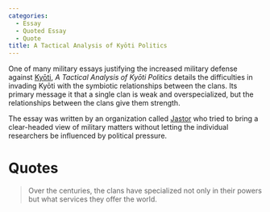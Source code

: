 ```yaml
---
categories:
  - Essay
  - Quoted Essay
  - Quote
title: A Tactical Analysis of Kyōti Politics
---
```


One of many military essays justifying the increased military defense against [Kyōti](), *A Tactical Analysis of Kyōti Politics* details the difficulties in invading Kyōti with the symbiotic relationships between the clans. Its primary message it that a single clan is weak and overspecialized, but the relationships between the clans give them strength.

The essay was written by an organization called [Jastor]() who tried to bring a clear-headed view of military matters without letting the individual researchers be influenced by political pressure.

# Quotes

> Over the centuries, the clans have specialized not only in their powers but what services they offer the world.

